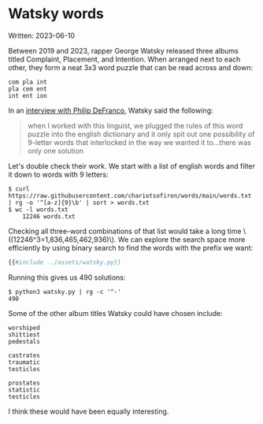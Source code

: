# Watsky words

Written: 2023-06-10

Between 2019 and 2023, rapper George Watsky released three albums titled Complaint, Placement, and Intention. When arranged next to each other, they form a neat 3x3 word puzzle that can be read across and down:

```
com pla int
pla cem ent
int ent ion
```

In an [interview with Philip DeFranco](https://www.youtube.com/watch?v=6pDUCAgsnKU&t=2562s), Watsky said the following:

> when I worked with this linguist, we plugged the rules of this word puzzle into the english dictionary and it only spit out one possibility of 9-letter words that interlocked in the way we wanted it to...there was only one solution

Let's double check their work. We start with a list of english words and filter it down to words with 9 letters:

```shell
$ curl https://raw.githubusercontent.com/chariotsofiron/words/main/words.txt | rg -o '^[a-z]{9}\b' | sort > words.txt
$ wc -l words.txt
    12246 words.txt
```

Checking all three-word combinations of that list would take a long time \\((12246^3=1,836,465,462,936)\\). We can explore the search space more efficiently by using binary search to find the words with the prefix we want:

```python
{{#include ../assets/watsky.py}}
```

Running this gives us 490 solutions:

```shell
$ python3 watsky.py | rg -c '^-'
490
```

Some of the other album titles Watsky could have chosen include:

```
worshiped
shittiest
pedestals

castrates
traumatic
testicles

prostates
statistic
testicles
```

I think these would have been equally interesting.
